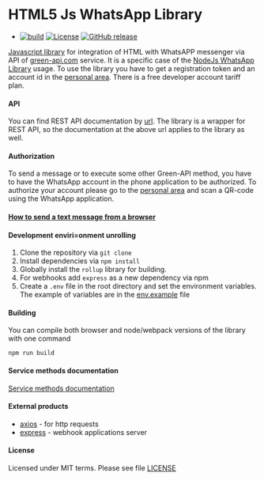 # HTML5 Js WhatsApp Library
* [![build](https://github.com/green-api/whatsapp-api-client/workflows/build_library/badge.svg)](https://github.com/green-api/whatsapp-api-client/actions/workflows/build_library.yml)
[![License](https://img.shields.io/badge/License-MIT-yellow.svg)](https://github.com/green-api/whatsapp-api-client/blob/master/LICENSE)
[![GitHub release](https://img.shields.io/github/v/release/green-api/whatsapp-api-client.svg)](https://github.com/green-api/whatsapp-api-client/releases)

[Javascript library](https://github.com/green-api/whatsapp-api-client-js) for integration of HTML with WhatsAPP messenger via API of [green-api.com](https://green-api.com) service. It is a specific case of the [NodeJs WhatsApp Library](../nodejs/index.md) usage. To use the library you have to get a registration token and an account id in the [personal area](https://console.green-api.com). There is a free developer account tariff plan.

#### API

You can find REST API documentation by [url](https://green-api.com/docs/api/). The library is a wrapper for REST API, so the documentation at the above url applies to the library as well.

#### Authorization 

To send a message or to execute some other Green-API method, you have to have the WhatsApp account in the phone application to be authorized. To authorize your account please go to the [personal area](https://console.green-api.com) and scan a QR-code using the WhatsApp application.

#### [How to send a text message from a browser](sendmessage.md)

#### Development enviri=onment unrolling

1. Clone the repository via ``git clone``
2. Install dependencies via ``npm install``
3. Globally install the ``rollup`` library for building.
4. For webhooks add `express` as a new dependency via npm
5. Create a `.env` file in the root directory and set the environment variables. The example of variables are in the [env.example](https://github.com/green-api/whatsapp-api-client-js/blob/master/env.example) file

#### Building
You can compile both browser and node/webpack versions of the library with one command
```
npm run build
```
#### Service methods documentation

[Service methods documentation](https://green-api.com/docs/api/)

#### External products

* [axios](https://github.com/axios/axios) - for http requests
* [express](https://www.npmjs.com/package/express) - webhook applications server

#### License

Licensed under MIT terms. Please see file [LICENSE](https://github.com/green-api/whatsapp-api-client-python/blob/master/LICENSE)
